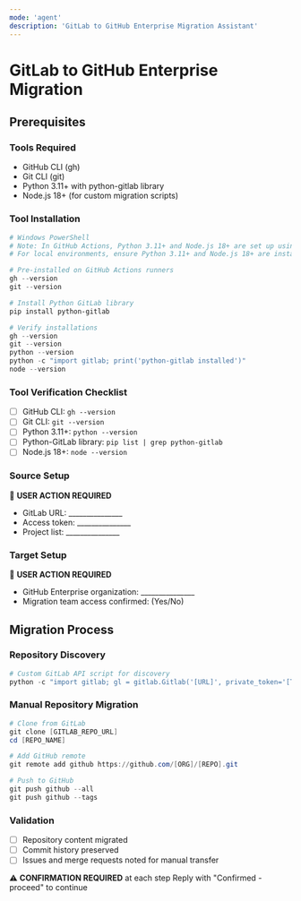 ```yaml
---
mode: 'agent'
description: 'GitLab to GitHub Enterprise Migration Assistant'
---
```


# GitLab to GitHub Enterprise Migration

## Prerequisites

### Tools Required
- GitHub CLI (gh)
- Git CLI (git)
- Python 3.11+ with python-gitlab library
- Node.js 18+ (for custom migration scripts)

### Tool Installation
```powershell
# Windows PowerShell
# Note: In GitHub Actions, Python 3.11+ and Node.js 18+ are set up using actions
# For local environments, ensure Python 3.11+ and Node.js 18+ are installed

# Pre-installed on GitHub Actions runners
gh --version
git --version

# Install Python GitLab library
pip install python-gitlab

# Verify installations
gh --version
git --version
python --version
python -c "import gitlab; print('python-gitlab installed')"
node --version
```

### Tool Verification Checklist
- [ ] GitHub CLI: `gh --version`
- [ ] Git CLI: `git --version`
- [ ] Python 3.11+: `python --version`
- [ ] Python-GitLab library: `pip list | grep python-gitlab`
- [ ] Node.js 18+: `node --version`

### Source Setup
🔧 **USER ACTION REQUIRED**
- GitLab URL: _______________
- Access token: _______________
- Project list: _______________

### Target Setup
🔧 **USER ACTION REQUIRED**
- GitHub Enterprise organization: _______________
- Migration team access confirmed: (Yes/No)

## Migration Process

### Repository Discovery
```powershell
# Custom GitLab API script for discovery
python -c "import gitlab; gl = gitlab.Gitlab('[URL]', private_token='[TOKEN]'); print([p.name for p in gl.projects.list()])"
```

### Manual Repository Migration
```powershell
# Clone from GitLab
git clone [GITLAB_REPO_URL]
cd [REPO_NAME]

# Add GitHub remote
git remote add github https://github.com/[ORG]/[REPO].git

# Push to GitHub
git push github --all
git push github --tags
```

### Validation
- [ ] Repository content migrated
- [ ] Commit history preserved
- [ ] Issues and merge requests noted for manual transfer

⚠️ **CONFIRMATION REQUIRED** at each step
Reply with "Confirmed - proceed" to continue
